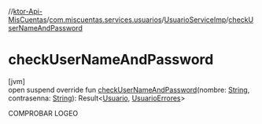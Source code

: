 //[ktor-Api-MisCuentas](../../../index.md)/[com.miscuentas.services.usuarios](../index.md)/[UsuarioServiceImp](index.md)/[checkUserNameAndPassword](check-user-name-and-password.md)

# checkUserNameAndPassword

[jvm]\
open suspend override fun [checkUserNameAndPassword](check-user-name-and-password.md)(nombre: [String](https://kotlinlang.org/api/latest/jvm/stdlib/kotlin/-string/index.html), contrasenna: [String](https://kotlinlang.org/api/latest/jvm/stdlib/kotlin/-string/index.html)): Result&lt;[Usuario](../../com.miscuentas.models/-usuario/index.md), [UsuarioErrores](../../com.miscuentas.errors/-usuario-errores/index.md)&gt;

COMPROBAR LOGEO
